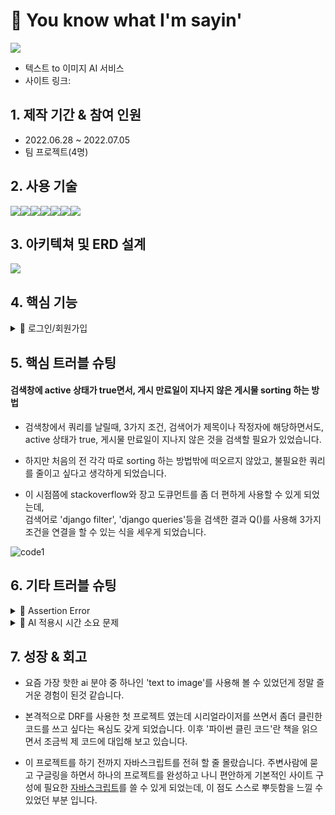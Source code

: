 # 📌 You know what I'm sayin'

<img src='https://velog.velcdn.com/images/tasha_han_1234/post/69414403-7a14-42e1-acb9-490194034a8e/image.png'>

- 텍스트 to 이미지 AI 서비스
- 사이트 링크: 

## 1. 제작 기간 & 참여 인원
- 2022.06.28 ~ 2022.07.05
- 팀 프로젝트(4명)

## 2. 사용 기술

<div style="display:flex">
    <img src="https://img.shields.io/badge/Python-3776AB?style=for-the-badge&logo=Python&logoColor=white">
    <img src="https://img.shields.io/badge/Django-092E20?style=for-the-badge&logo=Django&logoColor=white">
      <img src="https://img.shields.io/badge/JavaScript-F7DF1E?style=for-the-badge&logo=JavaScript&logoColor=white">
    <img src="https://img.shields.io/badge/HTML5-E34F26?style=for-the-badge&logo=HTML5&logoColor=white">
      <img src="https://img.shields.io/badge/CSS3-1572B6?style=for-the-badge&logo=CSS3&logoColor=white">
      <img src="https://img.shields.io/badge/MySQL-4169E1?style=for-the-badge&logo=MySQL&logoColor=white">
        <img src="https://img.shields.io/badge/PyTorch-EE4C2C?style=for-the-badge&logo=PyTorch&logoColor=white">
  </div>

## 3. 아키텍쳐 및 ERD 설계

<img src='https://velog.velcdn.com/images/tasha_han_1234/post/3a9841c6-21b2-4880-81ef-78ffd98b5cf8/image.png'>

## 4. 핵심 기능
<details close>
  <summary>📌 로그인/회원가입</summary>
  유효성 검사, 아이디 중복 검사, JWT Token사용, 카카오 소셜 로그인
</details>


## 5. 핵심 트러블 슈팅

#### 검색창에 active 상태가 true면서, 게시 만료일이 지나지 않은 게시물 sorting 하는 방법 

* 검색창에서 쿼리를 날릴때, 3가지 조건, 검색어가 제목이나 작정자에 해당하면서도, active 상태가 true, 게시물 만료일이 지나지 않은 것을 검색할 필요가 있었습니다.

* 하지만 처음의 전 각각 따로 sorting 하는 방법밖에 떠오르지 않았고, 불필요한 쿼리를 줄이고 싶다고 생각하게 되었습니다.<br> 

* 이 시점쯤에 stackoverflow와 장고 도큐먼트를 좀 더 편하게 사용할 수 있게 되었는데,<br>
검색어로 'django filter', 'django queries'등을 검색한 결과 Q()를 사용해 3가지 조건을 연결을 할 수 있는 식을 세우게 되었습니다. 


![code1](https://user-images.githubusercontent.com/104334219/186073479-6e66c1c2-4770-4afb-b4df-692c4164fe7f.png)


## 6. 기타 트러블 슈팅

<details close>
  <summary>📌 Assertion Error</summary>
  assertion의 뜻은 '역설'이라는 말인데 개발자가 생각을 못한 문제가 에러가 생겼을때 뜨는 에러입니다.
  'AssertionError: Expected a Response, HttpResponse or HttpStreamingResponse to be returned from the view, but received a <class 'NoneType'>'이란 에러문구가 떴는데,
  Response를 원한다고 해서 백에서의 문제일거라 생각하고 하나하나 체크를 해봤는데 큰 문제가 없었습니다.
  다시 print를 찍어가며 차근차근 에러가 난 곳을 되짚어 가보니 back이 아닌 front 단에서 유저명이 겹치는 문제가 있었습니다.
</details>
    
<details close>
  <summary>📌 AI 적용시 시간 소요 문제 </summary>
    처음에는 'Dall-E'모델을 사용해서 text-to-image를 구현하려고 했습니다만, 모델이 많이 무거워서 우리같은 초보자들이 구현하기에는 어렵겠다 싶었고 

</details>



## 7. 성장 & 회고
* 요즘 가장 핫한 ai 분야 중 하나인 'text to image'를 사용해 볼 수 있었던게 정말 즐거운 경험이 된것 같습니다. 
* 본격적으로 DRF를 사용한 첫 프로젝트 였는데 시리얼라이저를 쓰면서 좀더 클린한 코드를 쓰고 싶다는 욕심도 갖게 되었습니다. 이후 '파이썬 클린 코드'란 책을 읽으면서 조금씩 제 코드에 대입해 보고 있습니다. 

* 이 프로젝트를 하기 전까지 자바스크립트를 전혀 할 줄 몰랐습니다. 주변사람에 묻고 구글링을 하면서 하나의 프로젝트를 완성하고 나니 편안하게 기본적인 사이트 구성에 필요한 [자바스크립트](https://velog.io/@tasha_han_1234/exqg7cbz)를 쓸 수 있게 되었는데, 이 점도 스스로 뿌듯함을 느낄 수 있었던 부분 입니다.

